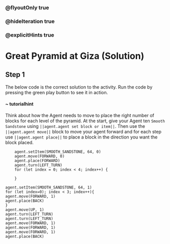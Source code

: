 ### @flyoutOnly true
### @hideIteration true
### @explicitHints true

# Great Pyramid at Giza (Solution)

## Step 1
The below code is the correct solution to the activity. Run the code by pressing the green play button to see it in action.

#### ~ tutorialhint 
Think about how the Agent needs to move to place the right number of blocks for each level of the pyramid. At the start, give your Agent ten `Smooth Sandstone` using ``||agent.agent set block or item||``. Then use the ``||agent.agent move||`` block to move your agent forward and for each step use ``||agent.agent place||`` to place a block in the direction you want the block placed.

```ghost
    agent.setItem(SMOOTH_SANDSTONE, 64, 0)
    agent.move(FORWARD, 0)
    agent.place(FORWARD)
    agent.turn(LEFT_TURN)
    for (let index = 0; index < 4; index++) {
    	
    }
```
```template
agent.setItem(SMOOTH_SANDSTONE, 64, 1)
for (let index=0); index < 3; index++){
agent.move(FORWARD, 1)
agent.place(BACK)
}
agent.move(UP, 1)
agent.turn(LEFT_TURN)
agent.turn(LEFT_TURN)
agent.move(FORWARD, 1)
agent.move(FORWARD, 1)
agent.move(FORWARD, 1)
agent.place(BACK)
```
```package
```

